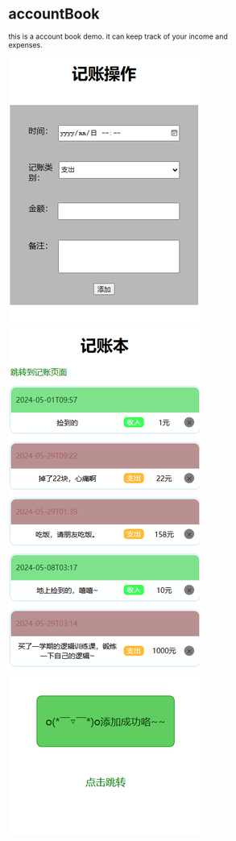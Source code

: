 # accountBook
this is a account book demo. it can keep track of your income and expenses.

![添加页面](create.png)
![账本页面](accounts.png)
![添加成功/删除成功状态页面](success.png)
